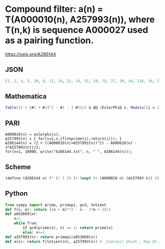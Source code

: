 # Compound filter: a\(n\) \= T\(A000010\(n\), A257993\(n\)\), where T\(n,k\) is sequence A000027 used as a pairing function\.
https://oeis.org/A286144
## JSON
```JSON
[1, 2, 3, 5, 10, 8, 21, 14, 21, 14, 55, 19, 78, 27, 36, 44, 136, 34, 171, 44, 78, 65, 253, 53, 210, 90, 171, 90, 406, 63, 465, 152, 210, 152, 300, 103, 666, 189, 300, 152, 820, 103, 903, 230, 300, 275, 1081, 169, 903, 230, 528, 324, 1378, 208, 820, 324, 666, 434, 1711, 187, 1830, 495, 666, 560, 1176, 251, 2211, 560, 990, 324, 2485, 349, 2628, 702, 820, 702]
```
## Mathematica
```Mathematica
Table[(2 + (#1 + #2)^2 - #1 - 3 #2)/2 & @@ {EulerPhi@ n, Module[{i = 1}, While[! CoprimeQ[Prime@ i, n], i++]; i]}, {n, 74}] (* _Michael De Vlieger_, May 04 2017 *)
```
## PARI
```PARI
A000010(n) = eulerphi(n);
A257993(n) = { for(i=1,n,if(n%prime(i),return(i))); }
A286144(n) = (2 + ((A000010(n)+A257993(n))^2) - A000010(n) - 3*A257993(n))/2;
for(n=1, 10000, write("b286144.txt", n, " ", A286144(n)));
```
## Scheme
```Scheme
(define (A286144 n) (* (/ 1 2) (+ (expt (+ (A000010 n) (A257993 n)) 2) (- (A000010 n)) (- (* 3 (A257993 n))) 2)))
```
## Python
```Python
from sympy import prime, primepi, gcd, totient
def T(n, m): return ((n + m)**2 - n - 3*m + 2)/2
def a053669(n):
    x=1
    while True:
        if gcd(prime(x), n) == 1: return prime(x)
        else: x+=1
def a257993(n): return primepi(a053669(n))
def a(n): return T(totient(n), a257993(n)) # _Indranil Ghosh_, May 05 2017
```
